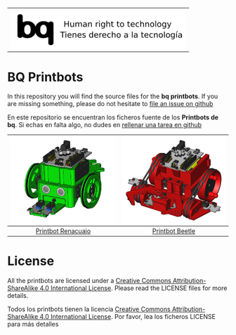 <table>
<tr>
<td>
<img src="images/bq-human-right-technology.png" width="400" align="center">
</td>
</tr>
</table>

# BQ Printbots

In this repository you will find the source files for the **bq printbots**. If you are missing something, please do not hesitate to [file an issue on github](https://github.com/bq/printbots/issues)

En este repositorio se encuentran los ficheros fuente de los **Printbots de bq**. Si echas en falta algo, no dudes en [rellenar una tarea en github](https://github.com/bq/printbots/issues)


<img src="images/renacuajo-image-1.png" width="300" align="center"> | <img src="images/beetle-imagen-2.png" width="300" align="center">
:-------------: | :-------------:
[Printbot Renacuajo](http://diwo.bq.com/montaje-del-printbot-renacuajo/)|[Printbot Beetle](http://diwo.bq.com/product/kit-printbot-beetle/) 


# License 

All the printbots are licensed under a [Creative Commons Attribution-ShareAlike 4.0 International License](http://creativecommons.org/licenses/by-sa/4.0/). Please read the LICENSE files for more details.

Todos los printbots tienen la licencia [Creative Commons Attribution-ShareAlike 4.0 International License](http://creativecommons.org/licenses/by-sa/4.0/). Por favor, lea los ficheros LICENSE para más detalles

